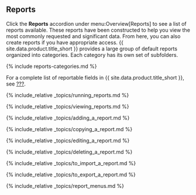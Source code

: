 ## Reports

Click the **Reports** accordion under menu:Overview\[Reports\] to see a
list of reports available. These reports have been constructed to help
you view the most commonly requested and significant data. From here,
you can also create reports if you have appropriate access.
{{ site.data.product.title_short }} provides a large group of default reports organized into
categories. Each category has its own set of subfolders.

{% include reports-categories.md %}

For a complete list of reportable fields in {{ site.data.product.title_short }}, see
[???](#_appe_reportable_fields).

{% include_relative _topics/running_reports.md %}

{% include_relative _topics/viewing_reports.md %}

{% include_relative _topics/adding_a_report.md %}

{% include_relative _topics/copying_a_report.md %}

{% include_relative _topics/editing_a_report.md %}

{% include_relative _topics/deleting_a_report.md %}

{% include_relative _topics/to_import_a_report.md %}

{% include_relative _topics/to_export_a_report.md %}

{% include_relative _topics/report_menus.md %}
